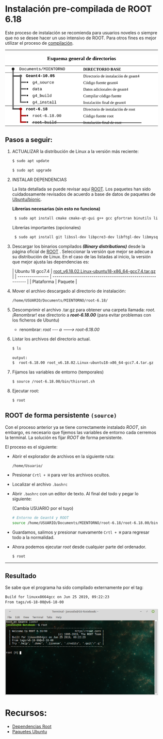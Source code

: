 # Instalación pre-compilada de ROOT 6.18

Este proceso de instalación se recomienda para usuarios noveles o siempre que no se desee hacer un uso intensivo de ROOT. Para otros fines es mejor utilizar el proceso de [compilación](/ROOT/install_ROOT.md).

------



![](images/dir_binary.png)

## Pasos a seguir:

1. ACTUALIZAR la distribución de Linux a la versión más reciente:

   ```bash
   $ sudo apt update
   ```

   ```bash
   $ sudo apt upgrade
   ```

2. INSTALAR DEPENDENCIAS

   La lista detallada se puede revisar aquí [ROOT](https://root.cern.ch/build-prerequisites). Los paquetes han sido cuidadosamente revisados de acuerdo a base de datos de paquetes de [Ubuntu/bionic](https://packages.ubuntu.com/).

   **Librerías necesarias (sin esto no funciona)**

   ```bash
	$ sudo apt install cmake cmake-qt-gui g++ gcc gfortran binutils libx11-dev libxpm-dev libxft-dev libxext-dev libpng-dev libpng++-dev libjpeg-dev
   ```
   
   Librerías importantes (opcionales)

   ```bash
	$ sudo apt install git libssl-dev libpcre3-dev libftgl-dev libmysqlclient-dev libfftw3-dev libcfitsio-dev graphviz-dev libavahi-compat-libdnssd-dev libldap2-dev python-dev libxml2-dev libkrb5-dev libgsl23 libgsl-dev
   ```
   
3. Descargar los binarios compilados ***(Binary distributions)*** desde la página oficial de [ROOT](https://root.cern.ch/downloading-root) . Seleccionar la versión que mejor se adecue a su distribución de Linux. En el caso de las listadas al inicio, la versión que mejor ajusta las dependencias es:

   | Ubuntu 18 gcc7.4 | [root_v6.18.02.Linux-ubuntu18-x86_64-gcc7.4.tar.gz](https://root.cern/download/root_v6.18.02.Linux-ubuntu18-x86_64-gcc7.4.tar.gz) |
| ---------------- | ------------------------------------------------------------ |
   | Plataforma       | Paquete                                                      |
   
4. Mover el archivo descargado al directorio de instalación:

   ```bash
   /home/USUARIO/Documents/MIENTORNO/root-6.18/
   ```

5. Descomprimir el archivo .tar.gz para obtener una carpeta llamada: *root*. ¡Renombrar! ese directorio a ***root-6.18.00*** (para evitar problemas con los ficheros de Ubuntu)

   * renombrar: *root --- a ---> root-6.18.00*

6. Listar los archivos del directorio actual.

   ```bash
   $ ls 
   ```

   ```bash
   output:
   $  root-6.18.00 root_v6.18.02.Linux-ubuntu18-x86_64-gcc7.4.tar.gz
   ```

7. Fijamos las variables de entorno (temporales)

   ```bash
   $ source /root-6.18.00/bin/thisroot.sh
   ```

8. Ejecutar root:

   ```bash
   $ root
   ```

   

## ROOT de forma persistente `(source)`

Con el proceso anterior ya se tiene correctamente instalado *ROOT*, sin embargo, es necesario que fijemos las variables de entorno cada cerremos la terminal. La solución es fijar *ROOT* de forma persistente.

El proceso es el siguiente:

- Abrir el explorador de archivos en la siguiente ruta:

  ```
  /home/Usuario/
  ```

- Presionar `Crtl + H` para ver los archivos ocultos.

- Localizar el archivo `.bashrc`

- Abrir `.bashrc` con un editor de texto. Al final del todo y pegar lo siguiente:

  (Cambia USUARIO por el tuyo)

  ```bash
  # Entorno de Geant4 y ROOT
  source /home/USUARIO/Documents/MIENTORNO/root-6.18/root-6.18.00/bin/thisroot.sh
  ```

- Guardamos, salimos y presionar nuevamente `Crtl + H` para regresar todo a la normalidad.

- Ahora podemos ejecutar *root* desde cualquier parte del ordenador.

  ```bash
  $ root
  ```

---

## Resultado

Se sabe que el programa ha sido compilado externamente por el tag:

```bash
Build for linuxx8664gcc on Jun 25 2019, 09:22:23
From tags/v6-18-00@v6-18-00
```

![](images/binary_root.png)



# Recursos:

* [Dependencias Root](https://root.cern.ch/build-prerequisites)
* [Paquetes Ubuntu](https://packages.ubuntu.com/)
